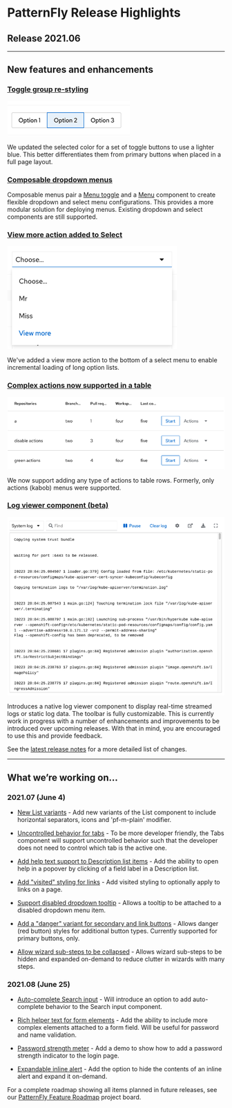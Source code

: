 # PatternFly Release Highlights
## Release 2021.06
----------------------------------------------------------
## New features and enhancements

### [Toggle group re-styling](https://www.patternfly.org/v4/components/toggle-group)

![restyled toggle group](./img/toggle-group.png)

 We updated the selected color for a set of toggle buttons to use a lighter blue. This better differentiates them from primary buttons when placed in a full page layout.

### [Composable dropdown menus](https://www.patternfly.org/v4/demos/composable-menu)

 Composable menus pair a [Menu toggle](https://www.patternfly.org/v4/components/menu-toggle) and a [Menu](https://www.patternfly.org/v4/components/menu) component to create flexible dropdown and select menu configurations. This provides a more modular solution for deploying menus. Existing dropdown and select components are still supported.

### [View more action added to Select](https://www.patternfly.org/v4/components/select#view-more)

![select with view more](./img/view-more.png)

We've added a view more action to the bottom of a select menu to enable incremental loading of long option lists.

### [Complex actions now supported in a table](https://www.patternfly.org/v4/components/table#actions-and-first-cell-in-body-rows-as-th)

![table with complex actions](./img/table-with-actions.png)

We now support adding any type of actions to table rows. Formerly, only actions (kabob) menus were supported.

### [Log viewer component (beta)](https://www.patternfly.org/v4/components/log-viewer)

![log viewer](./img/log-viewer.png)

 Introduces a native log viewer component to display real-time streamed logs or static log data. The toolbar is fully customizable. This is currently work in progress with a number of enhancements and improvements to be introduced over upcoming releases. With that in mind, you are encouraged to use this and provide feedback.

See the [latest release notes](https://www.patternfly.org/v4/developer-resources/release-notes) for a more detailed list of changes.

-----------------------------------------------------------------------------

## What we’re working on...

### 2021.07 (June 4)

* [New List variants](https://github.com/patternfly/patternfly-react/issues/5336) - Add new variants of the List component to include horizontal separators, icons and 'pf-m-plain' modifier.

* [Uncontrolled behavior for tabs](https://github.com/patternfly/patternfly-react/issues/4458) - To be more developer friendly, the Tabs component will support uncontrolled behavior such that the developer does not need to control which tab is the active one.

* [Add help text support to Description list items](https://github.com/patternfly/patternfly-react/issues/5482) - Add the ability to open help in a popover by clicking of a field label in a Description list.

* [Add "visited" styling for links](https://github.com/patternfly/patternfly/issues/3726) - Add visited styling to optionally apply to links on a page.

* [Support disabled dropdown tooltip](https://github.com/patternfly/patternfly/issues/3680) - Allows a tooltip to be attached to a disabled dropdown menu item.

* [Add a "danger" variant for secondary and link buttons](https://github.com/patternfly/patternfly-react/issues/5578) - Allows danger (red button) styles for additional button types. Currently supported for primary buttons, only.

* [Allow wizard sub-steps to be collapsed](https://github.com/patternfly/patternfly-react/issues/5580) - Allows wizard sub-steps to be hidden and expanded on-demand to reduce clutter in wizards with many steps.

### 2021.08 (June 25)

* [Auto-complete Search input](https://github.com/patternfly/patternfly-react/issues/5499) - Will introduce an option to add auto-complete behavior to the Search input component.

* [Rich helper text for form elements](https://github.com/patternfly/patternfly/issues/4017) - Add the ability to include more complex elements attached to a form field. Will be useful for password and name validation.

* [Password strength meter](https://github.com/patternfly/patternfly/issues/4018) - Add a demo to show how to add a password strength indicator to the login page.

* [Expandable inline alert](https://github.com/patternfly/patternfly/issues/4056) - Add the option to hide the contents of an inline alert and expand it on-demand.



For a complete roadmap showing all items planned in future releases, see our [PatternFly Feature Roadmap](https://github.com/orgs/patternfly/projects/4?fullscreen=true) project board.

